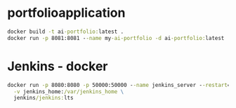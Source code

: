 # portfolioapplication
```cmd
docker build -t ai-portfolio:latest .
docker run -p 8081:8081 --name my-ai-portfolio -d ai-portfolio:latest
```

# Jenkins - docker
```cmd
docker run -p 8080:8080 -p 50000:50000 --name jenkins_server --restart=on-failure \
  -v jenkins_home:/var/jenkins_home \
  jenkins/jenkins:lts
```